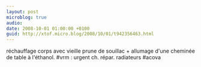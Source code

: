 ```yaml
---
layout: post
microblog: true
audio: 
date: 2008-10-01 01:00:00 +0100
guid: http://xtof.micro.blog/2008/10/01/t942356463.html
---
```

réchauffage corps avec vieille prune de souillac + allumage d'une cheminée de table à l'éthanol. #vrm : urgent ch. répar. radiateurs #acova
